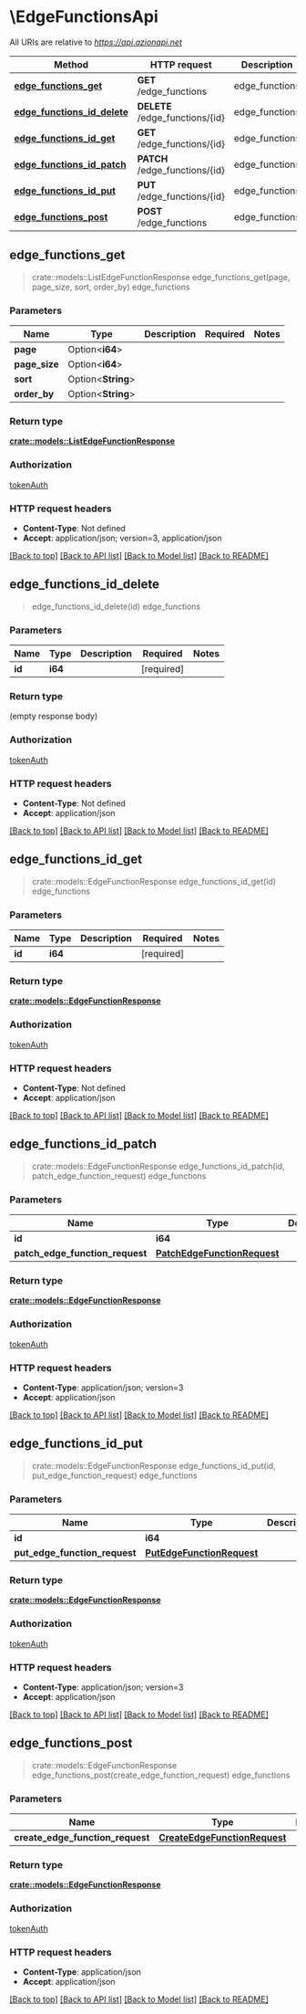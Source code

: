 # \EdgeFunctionsApi

All URIs are relative to *https://api.azionapi.net*

Method | HTTP request | Description
------------- | ------------- | -------------
[**edge_functions_get**](EdgeFunctionsApi.md#edge_functions_get) | **GET** /edge_functions | edge_functions
[**edge_functions_id_delete**](EdgeFunctionsApi.md#edge_functions_id_delete) | **DELETE** /edge_functions/{id} | edge_functions
[**edge_functions_id_get**](EdgeFunctionsApi.md#edge_functions_id_get) | **GET** /edge_functions/{id} | edge_functions
[**edge_functions_id_patch**](EdgeFunctionsApi.md#edge_functions_id_patch) | **PATCH** /edge_functions/{id} | edge_functions
[**edge_functions_id_put**](EdgeFunctionsApi.md#edge_functions_id_put) | **PUT** /edge_functions/{id} | edge_functions
[**edge_functions_post**](EdgeFunctionsApi.md#edge_functions_post) | **POST** /edge_functions | edge_functions



## edge_functions_get

> crate::models::ListEdgeFunctionResponse edge_functions_get(page, page_size, sort, order_by)
edge_functions

### Parameters


Name | Type | Description  | Required | Notes
------------- | ------------- | ------------- | ------------- | -------------
**page** | Option<**i64**> |  |  |
**page_size** | Option<**i64**> |  |  |
**sort** | Option<**String**> |  |  |
**order_by** | Option<**String**> |  |  |

### Return type

[**crate::models::ListEdgeFunctionResponse**](ListEdgeFunctionResponse.md)

### Authorization

[tokenAuth](../README.md#tokenAuth)

### HTTP request headers

- **Content-Type**: Not defined
- **Accept**: application/json; version=3, application/json

[[Back to top]](#) [[Back to API list]](../README.md#documentation-for-api-endpoints) [[Back to Model list]](../README.md#documentation-for-models) [[Back to README]](../README.md)


## edge_functions_id_delete

> edge_functions_id_delete(id)
edge_functions

### Parameters


Name | Type | Description  | Required | Notes
------------- | ------------- | ------------- | ------------- | -------------
**id** | **i64** |  | [required] |

### Return type

 (empty response body)

### Authorization

[tokenAuth](../README.md#tokenAuth)

### HTTP request headers

- **Content-Type**: Not defined
- **Accept**: application/json

[[Back to top]](#) [[Back to API list]](../README.md#documentation-for-api-endpoints) [[Back to Model list]](../README.md#documentation-for-models) [[Back to README]](../README.md)


## edge_functions_id_get

> crate::models::EdgeFunctionResponse edge_functions_id_get(id)
edge_functions

### Parameters


Name | Type | Description  | Required | Notes
------------- | ------------- | ------------- | ------------- | -------------
**id** | **i64** |  | [required] |

### Return type

[**crate::models::EdgeFunctionResponse**](EdgeFunctionResponse.md)

### Authorization

[tokenAuth](../README.md#tokenAuth)

### HTTP request headers

- **Content-Type**: Not defined
- **Accept**: application/json

[[Back to top]](#) [[Back to API list]](../README.md#documentation-for-api-endpoints) [[Back to Model list]](../README.md#documentation-for-models) [[Back to README]](../README.md)


## edge_functions_id_patch

> crate::models::EdgeFunctionResponse edge_functions_id_patch(id, patch_edge_function_request)
edge_functions

### Parameters


Name | Type | Description  | Required | Notes
------------- | ------------- | ------------- | ------------- | -------------
**id** | **i64** |  | [required] |
**patch_edge_function_request** | [**PatchEdgeFunctionRequest**](PatchEdgeFunctionRequest.md) |  | [required] |

### Return type

[**crate::models::EdgeFunctionResponse**](EdgeFunctionResponse.md)

### Authorization

[tokenAuth](../README.md#tokenAuth)

### HTTP request headers

- **Content-Type**: application/json; version=3
- **Accept**: application/json

[[Back to top]](#) [[Back to API list]](../README.md#documentation-for-api-endpoints) [[Back to Model list]](../README.md#documentation-for-models) [[Back to README]](../README.md)


## edge_functions_id_put

> crate::models::EdgeFunctionResponse edge_functions_id_put(id, put_edge_function_request)
edge_functions

### Parameters


Name | Type | Description  | Required | Notes
------------- | ------------- | ------------- | ------------- | -------------
**id** | **i64** |  | [required] |
**put_edge_function_request** | [**PutEdgeFunctionRequest**](PutEdgeFunctionRequest.md) |  | [required] |

### Return type

[**crate::models::EdgeFunctionResponse**](EdgeFunctionResponse.md)

### Authorization

[tokenAuth](../README.md#tokenAuth)

### HTTP request headers

- **Content-Type**: application/json; version=3
- **Accept**: application/json

[[Back to top]](#) [[Back to API list]](../README.md#documentation-for-api-endpoints) [[Back to Model list]](../README.md#documentation-for-models) [[Back to README]](../README.md)


## edge_functions_post

> crate::models::EdgeFunctionResponse edge_functions_post(create_edge_function_request)
edge_functions

### Parameters


Name | Type | Description  | Required | Notes
------------- | ------------- | ------------- | ------------- | -------------
**create_edge_function_request** | [**CreateEdgeFunctionRequest**](CreateEdgeFunctionRequest.md) |  | [required] |

### Return type

[**crate::models::EdgeFunctionResponse**](EdgeFunctionResponse.md)

### Authorization

[tokenAuth](../README.md#tokenAuth)

### HTTP request headers

- **Content-Type**: application/json
- **Accept**: application/json

[[Back to top]](#) [[Back to API list]](../README.md#documentation-for-api-endpoints) [[Back to Model list]](../README.md#documentation-for-models) [[Back to README]](../README.md)

